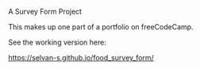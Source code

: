A Survey Form Project

This makes up one part of a portfolio on freeCodeCamp.

See the working version here:

https://selvan-s.github.io/food_survey_form/
